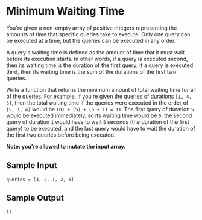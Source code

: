 # Minimum Waiting Time
You're given a non-empty array of positive integers representing the amounts of time that specific queries take to execute. Only one query can be executed at a time, but the queries can be executed in any order.

A query's waiting time is defined as the amount of time that it must wait before its execution starts. In other words, if a query is executed second, then its waiting time is the duration of the first query; if a query is executed third, then its waiting time is the sum of the durations of the first two queries.

Write a function that returns the minimum amount of total waiting time for all of the queries. For example, if you're given the queries of durations ```[1, 4, 5]```, then the total waiting time if the queries were executed in the order of ```[5, 1, 4]``` would be ```(0) + (5) + (5 + 1) = 11```. The first query of duration ```5``` would be executed immediately, so its waiting time would be ```0```, the second query of duration ```1``` would have to wait ```5``` seconds (the duration of the first query) to be executed, and the last query would have to wait the duration of the first two queries before being executed.

**Note: you're allowed to mutate the input array.**

## Sample Input
```
queries = [3, 2, 1, 2, 6]
```
## Sample Output
```
17
```
